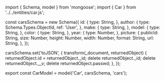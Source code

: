import { Schema, model } from 'mongoose';
import { Car } from '../../entities/car.js';


const carsSchema = new Schema<Car>({
  id: {
    type: String,
  },
  author: {
    type: Schema.Types.ObjectId,
    ref: 'User',
  },
  make: {
    type: String,
  },
  model: {
    type: String,
  },
  color: {
    type: String,
  },
  year: {
    type: Number,
  },
  picture: {
    publicId: String,
    size: Number,
    height: Number,
    width: Number,
    format: String,
    url: String,
  },
});

carsSchema.set('toJSON', {
  transform(_document, returnedObject) {
    returnedObject.id = returnedObject._id;
    delete returnedObject._id;
    delete returnedObject.__v;
    delete returnedObject.passwd;
  },
});

export const CarModel = model('Car', carsSchema, 'cars');
